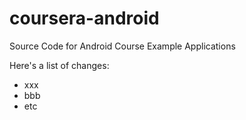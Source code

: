 coursera-android
================

Source Code for Android Course Example Applications

Here's a list of changes:
 * xxx
 * bbb
 * etc

